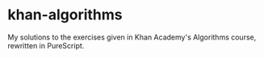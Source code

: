 # khan-algorithms
My solutions to the exercises given in Khan Academy's Algorithms course, rewritten in PureScript.
